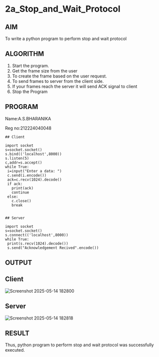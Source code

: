 # 2a_Stop_and_Wait_Protocol
## AIM 
To write a python program to perform stop and wait protocol
## ALGORITHM
1. Start the program.
2. Get the frame size from the user
3. To create the frame based on the user request.
4. To send frames to server from the client side.
5. If your frames reach the server it will send ACK signal to client
6. Stop the Program
## PROGRAM
Name:A.S.BHARANIKA

Reg no:212224040048
```
## Client

import socket
s=socket.socket()
s.bind(('localhost',8000))
s.listen(5)
c,addr=s.accept()
while True:
 i=input("Enter a data: ")
 c.send(i.encode())
 ack=c.recv(1024).decode()
 if ack:
   print(ack)
   continue
 else:
   c.close()
   break


## Server

import socket
s=socket.socket()
s.connect(('localhost',8000))
while True:
 print(s.recv(1024).decode())
 s.send("Acknowledgement Recived".encode())
```


## OUTPUT
## Client
![Screenshot 2025-05-14 182800](https://github.com/user-attachments/assets/21a233fc-cfd5-4d4e-bf9e-0e4a251d1083)

## Server
![Screenshot 2025-05-14 182818](https://github.com/user-attachments/assets/55a87bad-693a-4373-a26f-da275fb6050a)

## RESULT
Thus, python program to perform stop and wait protocol was successfully executed.
